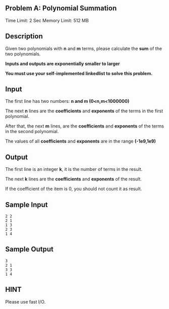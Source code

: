 ## Problem A: Polynomial Summation

Time Limit: 2 Sec Memory Limit: 512 MB

## Description

Given two polynomials with **n** and **m** terms, please calculate the **sum** of the two polynomials.

**Inputs and outputs are exponentially smaller to larger**

**You must use your self-implemented linkedlist to solve this problem.**

## Input

The first line has two numbers: **n and m (0<n,m<1000000)**

The next **n** lines are the **coefficients** and **exponents** of the terms in the first polynomial.

After that, the next **m** lines, are the **coefficients** and **exponents** of the terms in the second polynomial.

The values of all **coefficients** and **exponents** are in the range **(-1e9,1e9)**

## Output

The first line is an integer **k**, it is the number of terms in the result.

The next **k** lines are the **coefficients** and **exponents** of the result.

If the coefficient of the item is 0, you should not count it as result.



## Sample Input

```
2 2
2 1
1 3
2 3
1 4
```

## Sample Output

```
3
2 1
3 3
1 4
```

## HINT

Please use fast I/O.
